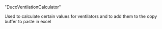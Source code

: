 "DucoVentilationCalculator" 

Used to calculate certain values for ventilators and to add them to the copy buffer to paste in excel
